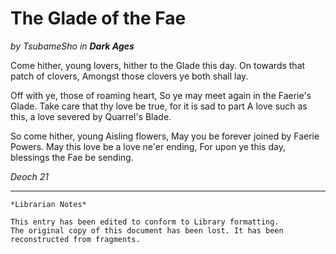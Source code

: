 # The Glade of the Fae

_by TsubameSho in **Dark Ages**_

Come hither, young lovers, hither to the Glade this day.
On towards that patch of clovers,
Amongst those clovers ye both shall lay.

Off with ye, those of roaming heart,
So ye may meet again in the Faerie's Glade.
Take care that thy love be true, for it is sad to part
A love such as this, a love severed by Quarrel's Blade.

So come hither, young Aisling flowers,
May you be forever joined by Faerie Powers.
May this love be a love ne'er ending,
For upon ye this day, blessings the Fae be sending.

_Deoch 21_

***

```
*Librarian Notes*

This entry has been edited to conform to Library formatting.
The original copy of this document has been lost. It has been reconstructed from fragments.
```
